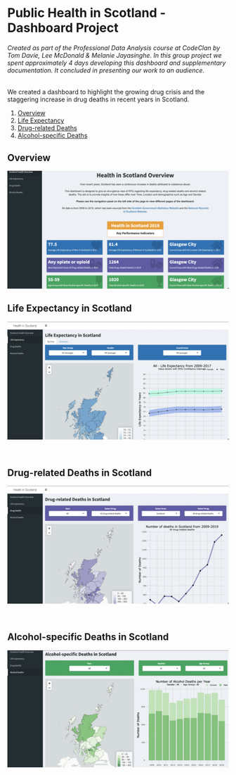 # Public Health in Scotland - Dashboard Project

###### Created as part of the Professional Data Analysis course at CodeClan by Tom Davie, Lee McDonald & Melanie Jayasinghe. In this group project we spent approximately 4 days developing this dashboard and supplementary documentation. It concluded in presenting our work to an audience. 

We created a dashboard to highlight the growing drug crisis and the staggering increase in drug deaths in recent years in Scotland.

1. [Overview](#overview)
2. [Life Expectancy](#1)
3. [Drug-related Deaths](#2)
4. [Alcohol-specific Deaths](#3)

## Overview <a name="overview"></a>
![Overview](https://github.com/tomdavie/public_health_dashboard/blob/main/images/scotland_health_overview_screenshot.png)

## Life Expectancy in Scotland <a name="1"></a>
![Life Expectancy](https://github.com/tomdavie/public_health_dashboard/blob/main/images/life_expectancy_screenshot.png)

<br> 

## Drug-related Deaths in Scotland <a name="2"></a>
![Drug Deaths](https://github.com/tomdavie/public_health_dashboard/blob/main/images/drug_deaths_screenshot.png)

<br> 

## Alcohol-specific Deaths in Scotland <a name="3"></a>
![Alcohol Deaths](https://github.com/tomdavie/public_health_dashboard/blob/main/images/alcohol_deaths_screenshot.png)


